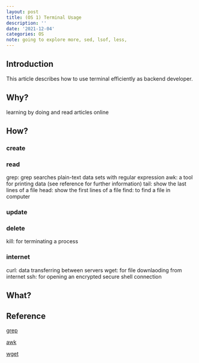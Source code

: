 ```yaml
---
layout: post
title: (OS 1) Terminal Usage
description: ''
date: '2021-12-04'
categories: OS
note: going to explore more, sed, lsof, less, 
---
```


## Introduction

This article describes how to use terminal efficiently as backend developer.

## Why?

learning by doing and read articles online

## How?
### create

### read

grep: grep searches plain-text data sets with regular expression
awk: a tool for printing data (see reference for further information)
tail: show the last lines of a file
head: show the first lines of a file
find: to find a file in computer

### update

### delete

kill: for terminating a process

### internet

curl: data transferring between servers
wget: for file downlaoding from internet
ssh: for opening an encrypted secure shell connection
## What?

## Reference

[grep](https://en.wikipedia.org/wiki/Grep)

[awk](https://noootown.com/awk-useful-usage/)

[wget](https://phoenixnap.com/kb/wget-command-with-examples)